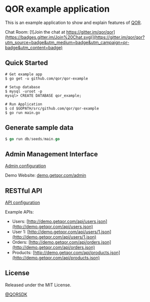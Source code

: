 # QOR example application

This is an example application to show and explain features of [QOR](http://github.com/qor/qor).

Chat Room: [![Join the chat at https://gitter.im/qor/qor](https://badges.gitter.im/Join%20Chat.svg)](https://gitter.im/qor/qor?utm_source=badge&utm_medium=badge&utm_campaign=pr-badge&utm_content=badge)

## Quick Started

```shell
# Get example app
$ go get -u github.com/qor/qor-example

# Setup database
$ mysql -uroot -p
mysql> CREATE DATABASE qor_example;

# Run Application
$ cd $GOPATH/src/github.com/qor/qor-example
$ go run main.go
```

## Generate sample data

```go
$ go run db/seeds/main.go
```

## Admin Management Interface

[Admin configuration](https://github.com/qor/qor-example/blob/master/config/admin/admin.go)

Demo Website: [demo.getqor.com/admin](http://demo.getqor.com/admin)

## RESTful API

[API configuration](https://github.com/qor/qor-example/blob/master/config/api/api.go)

Example APIs:

* Users: [http://demo.getqor.com/api/users.json](http://demo.getqor.com/api/users.json)
* User 1: [http://demo.getqor.com/api/users/1.json](http://demo.getqor.com/api/users/1.json)
* Orders: [http://demo.getqor.com/api/orders.json](http://demo.getqor.com/api/orders.json)
* Products: [http://demo.getqor.com/api/products.json](http://demo.getqor.com/api/products.json)

## License

Released under the MIT License.

[@QORSDK](https://twitter.com/qorsdk)
